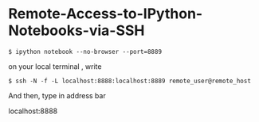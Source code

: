 # Remote-Access-to-IPython-Notebooks-via-SSH

    $ ipython notebook --no-browser --port=8889
    
on your local terminal , write
    
    $ ssh -N -f -L localhost:8888:localhost:8889 remote_user@remote_host
    
And then, type in address bar 

localhost:8888
